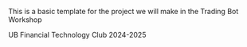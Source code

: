 This is a basic template for the project we will make in the Trading Bot Workshop

UB Financial Technology Club 2024-2025
